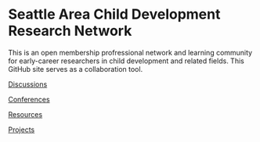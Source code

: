 # Seattle Area Child Development Research Network

This is an open membership profressional network and learning community for early-career researchers in child development and related fields. This GitHub site serves as a collaboration tool.

[Discussions](https://github.com/scools/Research-Network/projects/2?add_cards_query=is%3Aopen)

[Conferences](https://github.com/scools/Research-Network/wiki/Conferences)

[Resources](https://github.com/scools/Research-Network/wiki/Resources)

[Projects](https://github.com/scools/Research-Network/wiki/Projects)
